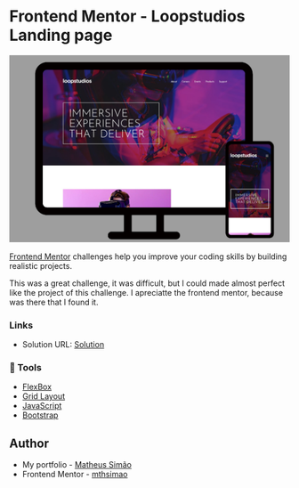 # Frontend Mentor - Loopstudios Landing page

<img src="images/project-finished.png">


[Frontend Mentor](https://www.frontendmentor.io) challenges help you improve your coding skills by building realistic projects.

<p>This was a great challenge, it was difficult, but I could made almost perfect like the project of this challenge. I apreciatte the frontend mentor, because was there that I found it.</p>

### Links

- Solution URL: [Solution](https://mthsimao.github.io/loopstudios-landingpage/)



### 🔨 Tools

- [FlexBox](https://css-tricks.com/snippets/css/a-guide-to-flexbox/)
- [Grid Layout](https://developer.mozilla.org/pt-BR/docs/Web/CSS/CSS_grid_layout/Basic_concepts_of_grid_layout)
- [JavaScript](https://developer.mozilla.org/pt-BR/docs/Web/JavaScript)
- [Bootstrap](https://getbootstrap.com)

## Author

- My portfolio - <a href="https://matsimao.vercel.app" target="_blank">Matheus Simão</a>
- Frontend Mentor - <a href="https://www.frontendmentor.io/profile/mthsimao" target="_blank"> mthsimao</a>
